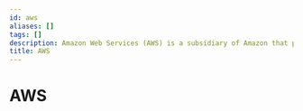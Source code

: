 ```yaml
---
id: aws
aliases: []
tags: []
description: Amazon Web Services (AWS) is a subsidiary of Amazon that provides on-demand cloud computing platforms and other infrastructure services.
title: AWS
---
```


# AWS
